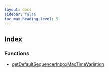 ```yaml
---
layout: docs
sidebar: false
toc_max_heading_level: 5
---
```


## Index

### Functions

- [getDefaultSequencerInboxMaxTimeVariation](functions/getDefaultSequencerInboxMaxTimeVariation.md)
